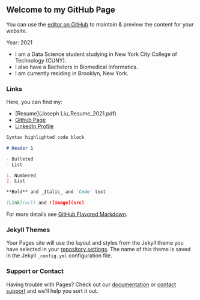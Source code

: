 ## Welcome to my GitHub Page

You can use the [editor on GitHub](https://github.com/StudentJL/StudentJL.github.io/edit/main/index.md) to maintain & preview the content for your website.

Year: 2021

- I am a Data Science student studying in New York City College of Technology (CUNY).
- I also have a Bachelors in Biomedical Informatics.
- I am currently residing in Brooklyn, New York.

### Links

Here, you can find my: 
- [Resume](Joseph Liu_Resume_2021.pdf)
- [Github Page](https://github.com/StudentJL)
- [LinkedIn Profile](www.linkedIn.com/in/joseph-liu7)

```markdown
Syntax highlighted code block

# Header 1

- Bulleted
- List

1. Numbered
2. List

**Bold** and _Italic_ and `Code` text

[Link](url) and ![Image](src)
```

For more details see [GitHub Flavored Markdown](https://guides.github.com/features/mastering-markdown/).

### Jekyll Themes

Your Pages site will use the layout and styles from the Jekyll theme you have selected in your [repository settings](https://github.com/StudentJL/StudentJL.github.io/settings/pages). The name of this theme is saved in the Jekyll `_config.yml` configuration file.

### Support or Contact

Having trouble with Pages? Check out our [documentation](https://docs.github.com/categories/github-pages-basics/) or [contact support](https://support.github.com/contact) and we’ll help you sort it out.
